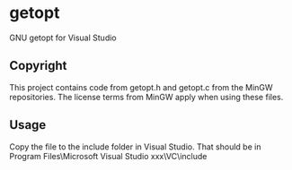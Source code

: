 getopt
======

GNU getopt for Visual Studio

Copyright
---------

This project contains code from getopt.h and getopt.c from the MinGW
repositories. The license terms from MinGW apply when using these files.

Usage
-----

Copy the file to the include folder in Visual Studio. That should be in
Program Files\Microsoft Visual Studio xxx\VC\include
